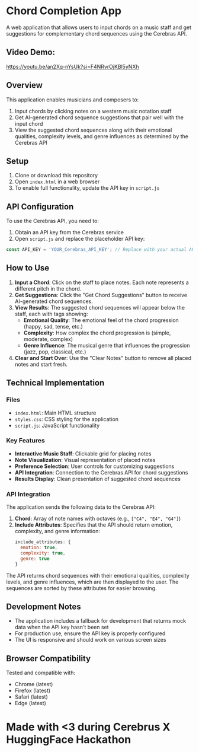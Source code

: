 # Chord Completion App

A web application that allows users to input chords on a music staff and get suggestions for complementary chord sequences using the Cerebras API.

## Video Demo:
https://youtu.be/an2Xq-nYsUk?si=F4NRvrOjKBl5yNXh

## Overview

This application enables musicians and composers to:

1. Input chords by clicking notes on a western music notation staff
2. Get AI-generated chord sequence suggestions that pair well with the input chord
3. View the suggested chord sequences along with their emotional qualities, complexity levels, and genre influences as determined by the Cerebras API

## Setup

1. Clone or download this repository
2. Open `index.html` in a web browser
3. To enable full functionality, update the API key in `script.js`

## API Configuration

To use the Cerebras API, you need to:

1. Obtain an API key from the Cerebras service
2. Open `script.js` and replace the placeholder API key:

```javascript
const API_KEY = 'YOUR_Cerebras_API_KEY'; // Replace with your actual API key
```


## How to Use

1. **Input a Chord**: Click on the staff to place notes. Each note represents a different pitch in the chord.
2. **Get Suggestions**: Click the "Get Chord Suggestions" button to receive AI-generated chord sequences.
3. **View Results**: The suggested chord sequences will appear below the staff, each with tags showing:
   - **Emotional Quality**: The emotional feel of the chord progression (happy, sad, tense, etc.)
   - **Complexity**: How complex the chord progression is (simple, moderate, complex)
   - **Genre Influence**: The musical genre that influences the progression (jazz, pop, classical, etc.)
4. **Clear and Start Over**: Use the "Clear Notes" button to remove all placed notes and start fresh.

## Technical Implementation

### Files

- `index.html`: Main HTML structure
- `styles.css`: CSS styling for the application
- `script.js`: JavaScript functionality

### Key Features

- **Interactive Music Staff**: Clickable grid for placing notes
- **Note Visualization**: Visual representation of placed notes
- **Preference Selection**: User controls for customizing suggestions
- **API Integration**: Connection to the Cerebras API for chord suggestions
- **Results Display**: Clean presentation of suggested chord sequences

### API Integration

The application sends the following data to the Cerebras API:

1. **Chord**: Array of note names with octaves (e.g., `["C4", "E4", "G4"]`)
2. **Include Attributes**: Specifies that the API should return emotion, complexity, and genre information:
   ```javascript
   include_attributes: {
     emotion: true,
     complexity: true,
     genre: true
   }
   ```

The API returns chord sequences with their emotional qualities, complexity levels, and genre influences, which are then displayed to the user. The sequences are sorted by these attributes for easier browsing.

## Development Notes

- The application includes a fallback for development that returns mock data when the API key hasn't been set
- For production use, ensure the API key is properly configured
- The UI is responsive and should work on various screen sizes

## Browser Compatibility

Tested and compatible with:
- Chrome (latest)
- Firefox (latest)
- Safari (latest)
- Edge (latest)

# Made with <3 during Cerebrus X HuggingFace Hackathon
